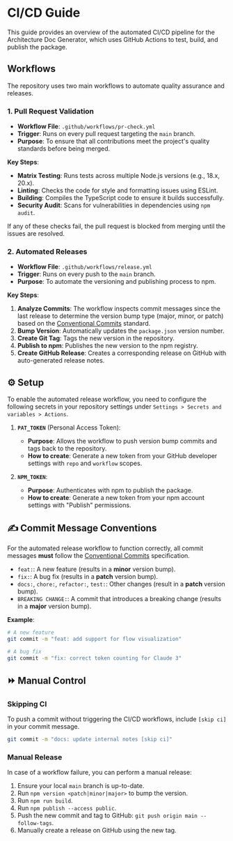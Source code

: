 # CI/CD Guide

This guide provides an overview of the automated CI/CD pipeline for the Architecture Doc Generator, which uses GitHub Actions to test, build, and publish the package.

## Workflows

The repository uses two main workflows to automate quality assurance and releases.

### 1. Pull Request Validation

-   **Workflow File**: `.github/workflows/pr-check.yml`
-   **Trigger**: Runs on every pull request targeting the `main` branch.
-   **Purpose**: To ensure that all contributions meet the project's quality standards before being merged.

**Key Steps**:
-   **Matrix Testing**: Runs tests across multiple Node.js versions (e.g., 18.x, 20.x).
-   **Linting**: Checks the code for style and formatting issues using ESLint.
-   **Building**: Compiles the TypeScript code to ensure it builds successfully.
-   **Security Audit**: Scans for vulnerabilities in dependencies using `npm audit`.

If any of these checks fail, the pull request is blocked from merging until the issues are resolved.

### 2. Automated Releases

-   **Workflow File**: `.github/workflows/release.yml`
-   **Trigger**: Runs on every push to the `main` branch.
-   **Purpose**: To automate the versioning and publishing process to npm.

**Key Steps**:
1.  **Analyze Commits**: The workflow inspects commit messages since the last release to determine the version bump type (major, minor, or patch) based on the [Conventional Commits](https://www.conventionalcommits.org/) standard.
2.  **Bump Version**: Automatically updates the `package.json` version number.
3.  **Create Git Tag**: Tags the new version in the repository.
4.  **Publish to npm**: Publishes the new version to the npm registry.
5.  **Create GitHub Release**: Creates a corresponding release on GitHub with auto-generated release notes.

## ⚙️ Setup

To enable the automated release workflow, you need to configure the following secrets in your repository settings under `Settings > Secrets and variables > Actions`.

1.  **`PAT_TOKEN`** (Personal Access Token):
    -   **Purpose**: Allows the workflow to push version bump commits and tags back to the repository.
    -   **How to create**: Generate a new token from your GitHub developer settings with `repo` and `workflow` scopes.

2.  **`NPM_TOKEN`**:
    -   **Purpose**: Authenticates with npm to publish the package.
    -   **How to create**: Generate a new token from your npm account settings with "Publish" permissions.

## ✍️ Commit Message Conventions

For the automated release workflow to function correctly, all commit messages **must** follow the [Conventional Commits](https://www.conventionalcommits.org/) specification.

-   `feat:`: A new feature (results in a **minor** version bump).
-   `fix:`: A bug fix (results in a **patch** version bump).
-   `docs:`, `chore:`, `refactor:`, `test:`: Other changes (result in a **patch** version bump).
-   `BREAKING CHANGE:`: A commit that introduces a breaking change (results in a **major** version bump).

**Example**:
```bash
# A new feature
git commit -m "feat: add support for flow visualization"

# A bug fix
git commit -m "fix: correct token counting for Claude 3"
```

## ⏩ Manual Control

### Skipping CI

To push a commit without triggering the CI/CD workflows, include `[skip ci]` in your commit message.

```bash
git commit -m "docs: update internal notes [skip ci]"
```

### Manual Release

In case of a workflow failure, you can perform a manual release:
1.  Ensure your local `main` branch is up-to-date.
2.  Run `npm version <patch|minor|major>` to bump the version.
3.  Run `npm run build`.
4.  Run `npm publish --access public`.
5.  Push the new commit and tag to GitHub: `git push origin main --follow-tags`.
6.  Manually create a release on GitHub using the new tag.

